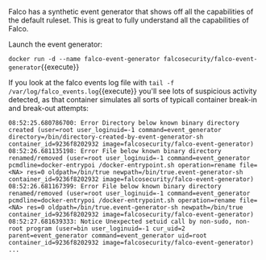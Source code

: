 Falco has a synthetic event generator that shows off all the capabilities of the default ruleset. This is great to fully understand all the capabilities of Falco.

Launch the event generator:

`docker run -d --name falco-event-generator falcosecurity/falco-event-generator`{{execute}}

If you look at the falco events log file with `tail -f /var/log/falco_events.log`{{execute}} you'll see lots of suspicious activity detected, as that container simulates all sorts of typicall container break-in and break-out attempts:

```log
08:52:25.680786700: Error Directory below known binary directory created (user=root user_loginuid=-1 command=event_generator directory=/bin/directory-created-by-event-generator-sh container_id=9236f8202932 image=falcosecurity/falco-event-generator)
08:52:26.681135198: Error File below known binary directory renamed/removed (user=root user_loginuid=-1 command=event_generator pcmdline=docker-entrypoi /docker-entrypoint.sh operation=rename file=<NA> res=0 oldpath=/bin/true newpath=/bin/true.event-generator-sh  container_id=9236f8202932 image=falcosecurity/falco-event-generator)
08:52:26.681167399: Error File below known binary directory renamed/removed (user=root user_loginuid=-1 command=event_generator pcmdline=docker-entrypoi /docker-entrypoint.sh operation=rename file=<NA> res=0 oldpath=/bin/true.event-generator-sh newpath=/bin/true  container_id=9236f8202932 image=falcosecurity/falco-event-generator)
08:52:27.681639333: Notice Unexpected setuid call by non-sudo, non-root program (user=bin user_loginuid=-1 cur_uid=2 parent=event_generator command=event_generator uid=root container_id=9236f8202932 image=falcosecurity/falco-event-generator)
...
```
